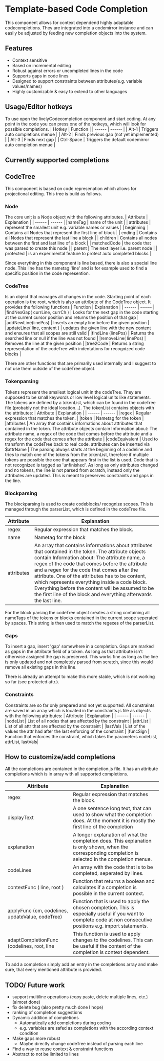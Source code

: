 # Template-based Code Completion
This component allows for context dependend highly adaptable codecompletions. They are integrated into a codemirror instance and can easily be adjusted by feeding new completion objects into the system. 

## Features
- Context sensitive
- Based on incremental editing
- Robust against errors or uncompleted lines in the code
- Supports gaps in code lines
- Designed to support constraints between attributes(e.g. variable values/names)
- Highly customizable & easy to extend to other languages

## Usage/Editor hotkeys
To use open the livelyCodecompletion component and start coding. At any point in the code you can press one of the hotkeys, which will look for possible completions.
| Hotkey | Function |
| ------ | ------ |
| Alt-1 | Triggers auto completions menue |
| Alt-2 | Finds previous gap (not yet implemented) |
| Alt-3 | Finds next gap |
| Ctrl-Space | Triggers the default codemirror auto completion menue |
## Currently supported completions

## CodeTree
This component is based on code represenation which allows for projectional editing. This tree is build as follows. 
### Node
The core unit is a Node object with the following attributes.
| Attribute | Explanation |
| ------ | ------ |
|nameTag | name of the unit |
| attributes | represent the smallest unit e.g. variable names or values |
| beginning | Contains all Nodes that represent the first line of block |
| ending | Contains all Nodes that represent the last line a block |
| children | Contains all nodes between the first and last line of a block |
| matchedCode | the code that was parsed to create this node |
| parent | The next layer i.e. parent node |
| protected | is an experimental feature to protect auto completed blocks |

Since everything in this component is line based, there is also a special line node. This line has the nametag 'line' and is for example used to find a specific position in the code represention.

### CodeTree
Is an object that manages all changes in the code. 
Starting point of each operation is the root, which is also an attribute of the CodeTree object.
It provides the following functions
| Function | Explanation |
| ------ | ------ |
|findNexGap( currLine, currCh ) | Looks for the next gap in the code starting at the current cursor position and returns the position of that gap |
|addNewLine(linePos) | Inserts an empty line before the given position |
|updateLine( line, content ) | updates the given line with the new content and ensures that all scopes are still valid |
|findLine (linePos) | Returns the searched line or null if the line was not found |
|removeLine( linePos) | Removes the line at the given position |
|tree2Code | Returns a string representation of the codeTree with indentations for recognized code blocks |

There are other functions that are primarily used internally and I suggest to not use them outside of the codeTree object.

### Tokenparsing
Tokens represent the smallest logical unit in the codeTree. They are supposed to be small keywords or low level logical units like statements. 
The tokens are defined by a tokenList, which can be found in the codeTree file (probably not the ideal location...). The tokenList contains objects with the attributes:
| Attribute | Explanation |
| ------ | ------ |
|regex | Regular expression that matches the token. |
|token | Nametag for the token |
|attributes | An array that contains informations about attributes that contained in the token. The attribute objects contain Information about: The attribute name, a regex of the code that comes before the attribute and a regex for the code that comes after the attribute |
|codeEquivalent | Used to transform the codeTree back to real code. attributes can be inserted via $attrName  |
The parsing always starts at the beginning of a codeline and tries to match one of the tokens from the tokenList, therefore if multiple tokens are possible the one that appears first in the list is used. Code that is not recognized is tagged as 'unfinished'. As long as only attributes changed and no tokens, the line is not parsed from scratch, instead only the attributes are updated. This is meant to preserves constraints and gaps in the line.

### Blockparsing
The blockparsing is used to create codeblocks/ recognize scopes. This is managed through the parserList, which is defined in the codeTree file.

| Attribute | Explanation |
| ------ | ------ |
|regex | Regular expression that matches the block. |
|name | Nametag for the block |
|attributes | An array that contains informations about attributes that contained in the token. The attribute objects contain Information about: The attribute name, a regex of the code that comes before the attribute and a regex for the code that comes after the attribute. One of the attributes has to be content, which represents everything inside a code block. Everything before the content will be assumed to be the first line of the block and everything afterwards the last line. |

For the block parsing the codeTree object creates a string containing all nameTags of the tokens or blocks contained in the current scope seperated by spaces. This string is then used to match the regexes of the parserList.

### Gaps

To insert a gap, insert 'gap' somewhere in a completion. Gaps are marked as gaps in the attribute field of a token. As long as that attribute isn't otherwise assigned the gap is preserved. This works fine as long as the line is only updated and not completely parsed from scratch, since this would remove all existing gaps in this line.

There is already an attempt to make this more stable, which is not working so far (see protected attr.).


### Constraints
Constraints are so far only prepared and not yet supported. 
All constraints are saved in an array which is located in the constraints.js file as objects with the following attributes:
| Attribute | Explanation |
| ------ | ------ |
|nodeList | List of all nodes that are affected by the constraint |
|attrList | List of all attr that are affected by the constraint |
|lastVals | List of the values the attr had after the last enforcing of the constraint |
|funcSign | Function that enforces the constraint, which takes the parameters nodeList, attrList, lastVals|


## How to customize/add completions 
All the completions are contained in the completion.js file. It has an attribute completions which is in array with all supported completions.

| Attribute | Explanation |
| ------ | ------ |
|regex | Regular expression that matches the block. |
|displayText | A one sentence long text, that can used to show what the completion does. At the moment it is mostly the first line of the completion |
|explanation | A longer explanation of what the completion does. This explanation is only shown, when the corresponding completion is selected in the completion menue. |
|codeLines | An array with the code that is to be completed, seperated by lines. |
|contextFunc ( line, root ) | Function that returns a boolean and calculates if a completion is possible in the current context. |
|applyFunc (cm, codelines, updateValue, codeTree) | Function that is used to apply the chosen completion. This is especially useful if you want to complete code at non consecutive positions e.g. import statements. |
|adaptCompletionFunc (codelines, root, line | This function is used to apply changes to the codelines. This can be useful if the content of the completion is context dependent. |

To add a completion simply add an entry in the completions array and make sure, that every mentioned attribute is provided.

## TODO/ Future work
 - support multiline operations (copy paste, delete multiple lines, etc.)  (almost done)
 - fix delete bug (also pretty much done I hope)
 - ranking of completion suggestions
 - Dynamic addition of completions
    - Automatically add completions during coding
    - e.g. variables are safed as completions with the according context condition
- Make gaps more robust
    - Maybe directly change codeTree instead of parsing each line   
- Find a way to reuse context & constraint functions
- Abstract to not be limited to lines
